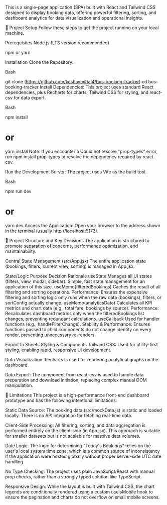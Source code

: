 This is a single-page application (SPA) built with React and Tailwind CSS designed to display booking data, offering powerful filtering, sorting, and dashboard analytics for data visualization and operational insights.

🚀 Project Setup
Follow these steps to get the project running on your local machine.

Prerequisites
Node.js (LTS version recommended)

npm or yarn

Installation
Clone the Repository:

Bash

git clone (https://github.com/keshavmittal4/bus-booking-tracker)
cd bus-booking-tracker
Install Dependencies:
This project uses standard React dependencies, plus Recharts for charts, Tailwind CSS for styling, and react-csv for data export.

Bash

npm install
# or
yarn install
Note: If you encounter a Could not resolve "prop-types" error, run npm install prop-types to resolve the dependency required by react-csv.

Run the Development Server:
The project uses Vite as the build tool.

Bash

npm run dev
# or
yarn dev
Access the Application:
Open your browser to the address shown in the terminal (usually http://localhost:5173).

🧩 Project Structure and Key Decisions
The application is structured to promote separation of concerns, performance optimization, and maintainability.

Central State Management (src/App.jsx)
The entire application state (bookings, filters, current view, sorting) is managed in App.jsx.

State/Logic	Purpose	Decision Rationale
useState	Manages all UI states (filters, view, modal, sidebar).	Simple, fast state management for an application of this size.
useMemo(filteredBookings)	Caches the result of all filtering and sorting operations.	Performance: Ensures the expensive filtering and sorting logic only runs when the raw data (bookings), filters, or sortConfig actually change.
useMemo(analyticsData)	Calculates all KPI metrics and chart data (e.g., total fare, bookings by source).	Performance: Recalculates dashboard metrics only when the filteredBookings list changes, preventing redundant calculations.
useCallback	Used for handler functions (e.g., handleFilterChange).	Stability & Performance: Ensures functions passed to child components do not change identity on every render, preventing unnecessary re-renders.

Export to Sheets
Styling & Components
Tailwind CSS: Used for utility-first styling, enabling rapid, responsive UI development.

Data Visualization: Recharts is used for rendering analytical graphs on the dashboard.

Data Export: The <CSVLink> component from react-csv is used to handle data preparation and download initiation, replacing complex manual DOM manipulation.

🚧 Limitations
This project is a high-performance front-end dashboard prototype and has the following intentional limitations:

Static Data Source: The booking data (src/mockData.js) is static and loaded locally. There is no API integration for fetching real-time data.

Client-Side Processing: All filtering, sorting, and data aggregation is performed entirely on the client-side (in App.jsx). This approach is suitable for smaller datasets but is not scalable for massive data volumes.

Date Logic: The logic for determining "Today's Bookings" relies on the user's local system time zone, which is a common source of inconsistency if the application were hosted globally without proper server-side UTC date handling.

No Type Checking: The project uses plain JavaScript/React with manual prop checks, rather than a strongly typed solution like TypeScript.

Responsive Design: While the layout is built with Tailwind CSS, the chart legends are conditionally rendered using a custom useIsMobile hook to ensure the pagination and charts do not overflow on small mobile screens.
